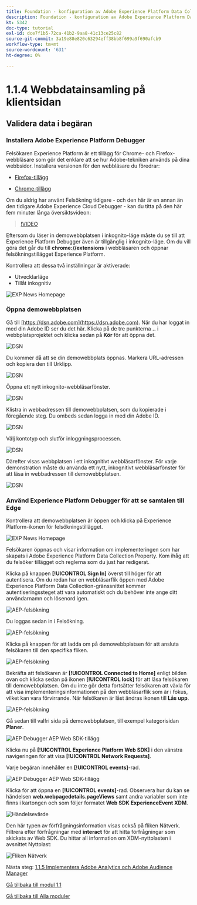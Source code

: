 ```yaml
---
title: Foundation - konfiguration av Adobe Experience Platform Data Collection och Web SDK-tillägget - Web Data Collection på klientsidan
description: Foundation - konfiguration av Adobe Experience Platform Data Collection och Web SDK-tillägget - Web Data Collection på klientsidan
kt: 5342
doc-type: tutorial
exl-id: dce7f1b5-72ca-41b2-9aa8-41c13ce25c82
source-git-commit: 3a19e88e820c63294eff38bb8f699a9f690afcb9
workflow-type: tm+mt
source-wordcount: '631'
ht-degree: 0%

---
```


# 1.1.4 Webbdatainsamling på klientsidan

## Validera data i begäran

### Installera Adobe Experience Platform Debugger

Felsökaren Experience Platform är ett tillägg för Chrome- och Firefox-webbläsare som gör det enklare att se hur Adobe-tekniken används på dina webbsidor. Installera versionen för den webbläsare du föredrar:

- [Firefox-tillägg](https://addons.mozilla.org/sv-SE/firefox/addon/adobe-experience-platform-dbg/)

- [Chrome-tillägg](https://chrome.google.com/webstore/detail/adobe-experience-platform/bfnnokhpnncpkdmbokanobigaccjkpob)

Om du aldrig har använt Felsökning tidigare - och den här är en annan än den tidigare Adobe Experience Cloud Debugger - kan du titta på den här fem minuter långa översiktsvideon:

>[!VIDEO](https://video.tv.adobe.com/v/32156?quality=12&learn=on)

Eftersom du läser in demowebbplatsen i inkognito-läge måste du se till att Experience Platform Debugger även är tillgänglig i inkognito-läge. Om du vill göra det går du till **chrome://extensions** i webbläsaren och öppnar felsökningstillägget Experience Platform.

Kontrollera att dessa två inställningar är aktiverade:

- Utvecklarläge
- Tillåt inkognitiv

![EXP News Homepage](./images/ext1.png)

### Öppna demowebbplatsen

Gå till [https://dsn.adobe.com](https://dsn.adobe.com). När du har loggat in med din Adobe ID ser du det här. Klicka på de tre punkterna **..** i webbplatsprojektet och klicka sedan på **Kör** för att öppna det.

![DSN](./images/web8.png)

Du kommer då att se din demowebbplats öppnas. Markera URL-adressen och kopiera den till Urklipp.

![DSN](./../../gettingstarted/gettingstarted/images/web3.png)

Öppna ett nytt inkognito-webbläsarfönster.

![DSN](./../../gettingstarted/gettingstarted/images/web4.png)

Klistra in webbadressen till demowebbplatsen, som du kopierade i föregående steg. Du ombeds sedan logga in med din Adobe ID.

![DSN](./../../gettingstarted/gettingstarted/images/web5.png)

Välj kontotyp och slutför inloggningsprocessen.

![DSN](./../../gettingstarted/gettingstarted/images/web6.png)

Därefter visas webbplatsen i ett inkognitivt webbläsarfönster. För varje demonstration måste du använda ett nytt, inkognitivt webbläsarfönster för att läsa in webbadressen till demowebbplatsen.

![DSN](./../../gettingstarted/gettingstarted/images/web7.png)

### Använd Experience Platform Debugger för att se samtalen till Edge

Kontrollera att demowebbplatsen är öppen och klicka på Experience Platform-ikonen för felsökningstillägget.

![EXP News Homepage](./images/ext2.png)

Felsökaren öppnas och visar information om implementeringen som har skapats i Adobe Experience Platform Data Collection Property. Kom ihåg att du felsöker tillägget och reglerna som du just har redigerat.

Klicka på knappen **[!UICONTROL Sign In]** överst till höger för att autentisera. Om du redan har en webbläsarflik öppen med Adobe Experience Platform Data Collection-gränssnittet kommer autentiseringssteget att vara automatiskt och du behöver inte ange ditt användarnamn och lösenord igen.

![AEP-felsökning](./images/validate2.png)

Du loggas sedan in i Felsökning.

![AEP-felsökning](./images/validate2ab.png)

Klicka på knappen för att ladda om på demowebbplatsen för att ansluta felsökaren till den specifika fliken.

![AEP-felsökning](./images/validate2a.png)

Bekräfta att felsökaren är **[!UICONTROL Connected to Home]** enligt bilden ovan och klicka sedan på ikonen **[!UICONTROL lock]** för att låsa felsökaren till demowebbplatsen. Om du inte gör detta fortsätter felsökaren att växla för att visa implementeringsinformationen på den webbläsarflik som är i fokus, vilket kan vara förvirrande. När felsökaren är låst ändras ikonen till **Lås upp**.

![AEP-felsökning](./images/validate3.png)

Gå sedan till valfri sida på demowebbplatsen, till exempel kategorisidan **Planer**.

![AEP Debugger AEP Web SDK-tillägg](./images/validate4.png)

Klicka nu på **[!UICONTROL Experience Platform Web SDK]** i den vänstra navigeringen för att visa **[!UICONTROL Network Requests]**.

Varje begäran innehåller en **[!UICONTROL events]**-rad.

![AEP Debugger AEP Web SDK-tillägg](./images/validate5.png)

Klicka för att öppna en **[!UICONTROL events]**-rad. Observera hur du kan se händelsen **web.webpagedetails.pageViews** samt andra variabler som inte finns i kartongen och som följer formatet **Web SDK ExperienceEvent XDM**.

![Händelsevärde](./images/validate8.png)

Den här typen av förfrågningsinformation visas också på fliken Nätverk. Filtrera efter förfrågningar med **interact** för att hitta förfrågningar som skickats av Web SDK. Du hittar all information om XDM-nyttolasten i avsnittet Nyttolast:

![Fliken Nätverk](./images/validate9.png)

Nästa steg: [1.1.5 Implementera Adobe Analytics och Adobe Audience Manager](./ex5.md)

[Gå tillbaka till modul 1.1](./data-ingestion-launch-web-sdk.md)

[Gå tillbaka till Alla moduler](./../../../overview.md)
